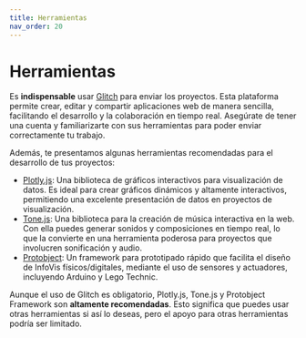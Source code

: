 ```yaml
---
title: Herramientas
nav_order: 20
---
```


# Herramientas

Es **indispensable** usar [Glitch](https://glitch.com) para enviar los proyectos. Esta plataforma permite crear, editar y compartir aplicaciones web de manera sencilla, facilitando el desarrollo y la colaboración en tiempo real. Asegúrate de tener una cuenta y familiarizarte con sus herramientas para poder enviar correctamente tu trabajo.

Además, te presentamos algunas herramientas recomendadas para el desarrollo de tus proyectos:

- [Plotly.js](https://plotly.com/javascript/): Una biblioteca de gráficos interactivos para visualización de datos. Es ideal para crear gráficos dinámicos y altamente interactivos, permitiendo una excelente presentación de datos en proyectos de visualización.
- [Tone.js](https://tonejs.github.io/): Una biblioteca para la creación de música interactiva en la web. Con ella puedes generar sonidos y composiciones en tiempo real, lo que la convierte en una herramienta poderosa para proyectos que involucren sonificación y audio.
- [Protobject](https://framework.protobject.com): Un framework para prototipado rápido que facilita el diseño de InfoVis físicos/digitales, mediante el uso de sensores y actuadores, incluyendo Arduino y Lego Technic.

Aunque el uso de Glitch es obligatorio, Plotly.js, Tone.js y Protobject Framework son **altamente recomendadas**. Esto significa que puedes usar otras herramientas si así lo deseas, pero el apoyo para otras herramientas podría ser limitado.
